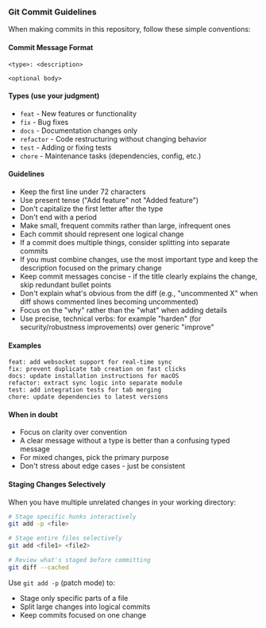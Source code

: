 ### Git Commit Guidelines

When making commits in this repository, follow these simple conventions:

#### Commit Message Format

```
<type>: <description>

<optional body>
```

#### Types (use your judgment)

- `feat` - New features or functionality
- `fix` - Bug fixes
- `docs` - Documentation changes only
- `refactor` - Code restructuring without changing behavior
- `test` - Adding or fixing tests
- `chore` - Maintenance tasks (dependencies, config, etc.)

#### Guidelines

- Keep the first line under 72 characters
- Use present tense ("Add feature" not "Added feature")
- Don't capitalize the first letter after the type
- Don't end with a period
- Make small, frequent commits rather than large, infrequent ones
- Each commit should represent one logical change
- If a commit does multiple things, consider splitting into separate commits
- If you must combine changes, use the most important type and keep the description focused on the primary change
- Keep commit messages concise - if the title clearly explains the change, skip redundant bullet points
- Don't explain what's obvious from the diff (e.g., "uncommented X" when diff shows commented lines becoming uncommented)
- Focus on the "why" rather than the "what" when adding details
- Use precise, technical verbs: for example "harden" (for security/robustness improvements) over generic "improve"

#### Examples

```
feat: add websocket support for real-time sync
fix: prevent duplicate tab creation on fast clicks
docs: update installation instructions for macOS
refactor: extract sync logic into separate module
test: add integration tests for tab merging
chore: update dependencies to latest versions
```

#### When in doubt

- Focus on clarity over convention
- A clear message without a type is better than a confusing typed message
- For mixed changes, pick the primary purpose
- Don't stress about edge cases - just be consistent

#### Staging Changes Selectively

When you have multiple unrelated changes in your working directory:

```bash
# Stage specific hunks interactively
git add -p <file>

# Stage entire files selectively
git add <file1> <file2>

# Review what's staged before committing
git diff --cached
```

Use `git add -p` (patch mode) to:

- Stage only specific parts of a file
- Split large changes into logical commits
- Keep commits focused on one change
